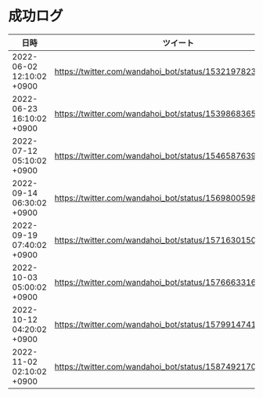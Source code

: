 # 成功ログ

| 日時 | ツイート |
| ------ | ------ |
| 2022-06-02 12:10:02 +0900 | https://twitter.com/wandahoi_bot/status/1532197823394983937 |
| 2022-06-23 16:10:02 +0900 | https://twitter.com/wandahoi_bot/status/1539868365300281344 |
| 2022-07-12 05:10:02 +0900 | https://twitter.com/wandahoi_bot/status/1546587639079309313 |
| 2022-09-14 06:30:02 +0900 | https://twitter.com/wandahoi_bot/status/1569800598614343681 |
| 2022-09-19 07:40:02 +0900 | https://twitter.com/wandahoi_bot/status/1571630150885986304 |
| 2022-10-03 05:00:02 +0900 | https://twitter.com/wandahoi_bot/status/1576663316683898880 |
| 2022-10-12 04:20:02 +0900 | https://twitter.com/wandahoi_bot/status/1579914741551546368 |
| 2022-11-02 02:10:02 +0900 | https://twitter.com/wandahoi_bot/status/1587492170574876672 |
